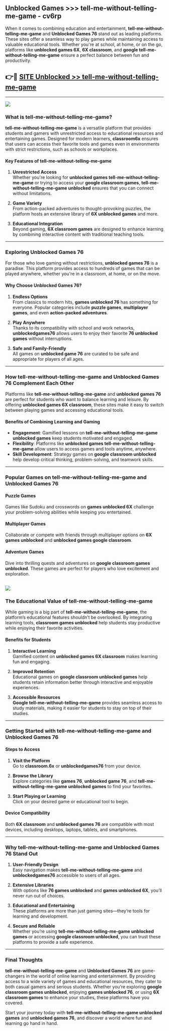 ## Unblocked Games >>> tell-me-without-telling-me-game - cv6rp 

When it comes to combining education and entertainment, **tell-me-without-telling-me-game** and **Unblocked Games 76** stand out as leading platforms. These sites offer a seamless way to play games while maintaining access to valuable educational tools. Whether you're at school, at home, or on the go, platforms like **unblocked games 6X**, **6X classroom**, and **google tell-me-without-telling-me-game** ensure a perfect balance between fun and productivity.
## 👉🔴 [SITE Unblocked >> tell-me-without-telling-me-game](https://unblockedgames.edu.pl?title=tell-me-without-telling-me-game&ref=22JU)
---
<a href="https://unblockedgames.edu.pl?title=tell-me-without-telling-me-game&ref=22JU/"><img src="https://github.com/user-attachments/assets/438f12ca-57a4-47a3-8ead-c64da593a1e5"/></a>
### What is tell-me-without-telling-me-game?  

**tell-me-without-telling-me-game** is a versatile platform that provides students and gamers with unrestricted access to educational resources and entertaining games. Designed for modern learners, **classroom6x** ensures that users can access their favorite tools and games even in environments with strict restrictions, such as schools or workplaces.  

#### Key Features of tell-me-without-telling-me-game  

1. **Unrestricted Access**  
   Whether you're looking for **unblocked games tell-me-without-telling-me-game** or trying to access your **google classroom games**, **tell-me-without-telling-me-game unblocked** ensures that you can connect without limitations.  

2. **Game Variety**  
   From action-packed adventures to thought-provoking puzzles, the platform hosts an extensive library of **6X unblocked games** and more.  

3. **Educational Integration**  
   Beyond gaming, **6X classroom games** are designed to enhance learning by combining interactive content with traditional teaching tools.  



---

### Exploring Unblocked Games 76  

For those who love gaming without restrictions, **unblocked games 76** is a paradise. This platform provides access to hundreds of games that can be played anywhere, whether you're in a classroom, at home, or on the move.  

#### Why Choose Unblocked Games 76?  

1. **Endless Options**  
   From classics to modern hits, **games unblocked 76** has something for everyone. Popular categories include **puzzle games**, **multiplayer games**, and even **action-packed adventures**.  

2. **Play Anywhere**  
   Thanks to its compatibility with school and work networks, **unblockedgames76** allows users to enjoy their favorite **76 unblocked games** without interruptions.  

3. **Safe and Family-Friendly**  
   All games on **unblocked game 76** are curated to be safe and appropriate for players of all ages.  

---

### How tell-me-without-telling-me-game and Unblocked Games 76 Complement Each Other  

Platforms like **tell-me-without-telling-me-game** and **unblocked games 76** are perfect for students who want to balance learning and leisure. By offering **unblocked games 6X classroom**, these sites make it easy to switch between playing games and accessing educational tools.  

#### Benefits of Combining Learning and Gaming  

- **Engagement**: Gamified lessons on **tell-me-without-telling-me-game unblocked games** keep students motivated and engaged.  
- **Flexibility**: Platforms like **unblocked games tell-me-without-telling-me-game** allow users to access games and tools anytime, anywhere.  
- **Skill Development**: Strategy games on **google classroom unblocked** help develop critical thinking, problem-solving, and teamwork skills.  

---

### Popular Games on tell-me-without-telling-me-game and Unblocked Games 76  

#### Puzzle Games  

Games like Sudoku and crosswords on **games unblocked 6X** challenge your problem-solving abilities while keeping you entertained.  

#### Multiplayer Games  

Collaborate or compete with friends through multiplayer options on **6X games unblocked** and **unblocked games google classroom**.  

#### Adventure Games  

Dive into thrilling quests and adventures on **google classroom games unblocked**. These games are perfect for players who love excitement and exploration.  

<a href="http://download.freeplayer.one?title=tell-me-without-telling-me-game&ref=23D/"><img src="https://github.com/user-attachments/assets/fe0c3e91-c8e1-489c-acf0-e2f614c12fb8"/></a>
---

### The Educational Value of tell-me-without-telling-me-game  

While gaming is a big part of **tell-me-without-telling-me-game**, the platform’s educational features shouldn’t be overlooked. By integrating learning tools, **classroom games unblocked** help students stay productive while enjoying their favorite activities.  

#### Benefits for Students  

1. **Interactive Learning**  
   Gamified content on **unblocked games 6X classroom** makes learning fun and engaging.  

2. **Improved Retention**  
   Educational games on **google classroom unblocked games** help students retain information better through interactive and enjoyable experiences.  

3. **Accessible Resources**  
   **Google tell-me-without-telling-me-game** provides seamless access to study materials, making it easier for students to stay on top of their studies.  

---

### Getting Started with tell-me-without-telling-me-game and Unblocked Games 76  

#### Steps to Access  

1. **Visit the Platform**  
   Go to **classroom.6x** or **unblockedgames76** from your device.  

2. **Browse the Library**  
   Explore categories like **games 76**, **unblocked game 76**, and **tell-me-without-telling-me-game unblocked games** to find your favorites.  

3. **Start Playing or Learning**  
   Click on your desired game or educational tool to begin.  

#### Device Compatibility  

Both **6X classroom** and **unblocked games 76** are compatible with most devices, including desktops, laptops, tablets, and smartphones.  

---

### Why tell-me-without-telling-me-game and Unblocked Games 76 Stand Out  

1. **User-Friendly Design**  
   Easy navigation makes **tell-me-without-telling-me-game** and **unblockedgames76** accessible to users of all ages.  

2. **Extensive Libraries**  
   With options like **76 games unblocked** and **games unblocked 6X**, you’ll never run out of choices.  

3. **Educational and Entertaining**  
   These platforms are more than just gaming sites—they’re tools for learning and development.  

4. **Secure and Reliable**  
   Whether you’re using **tell-me-without-telling-me-game unblocked games** or accessing **google classroom unblocked**, you can trust these platforms to provide a safe experience.  

---

### Final Thoughts  

**tell-me-without-telling-me-game** and **Unblocked Games 76** are game-changers in the world of online learning and entertainment. By providing access to a wide variety of games and educational resources, they cater to both casual gamers and serious students. Whether you’re exploring **google classroom games unblocked**, enjoying **games unblocked 76**, or using **6X classroom games** to enhance your studies, these platforms have you covered.  

Start your journey today with **tell-me-without-telling-me-game unblocked games** and **unblocked games 76**, and discover a world where fun and learning go hand in hand.  